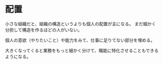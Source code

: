 # 配置

小さな組織だと、組織の構造というよりも個人の配置が主になる。
まだ細かく分担して構造を作るほどの人がいない。

個人の意欲（やりたいこと）や能力をみて、仕事に足りてない部分を埋める。

大きくなってくると業務をもっと細かく分けて、職能に特化させることもできるようになる。
